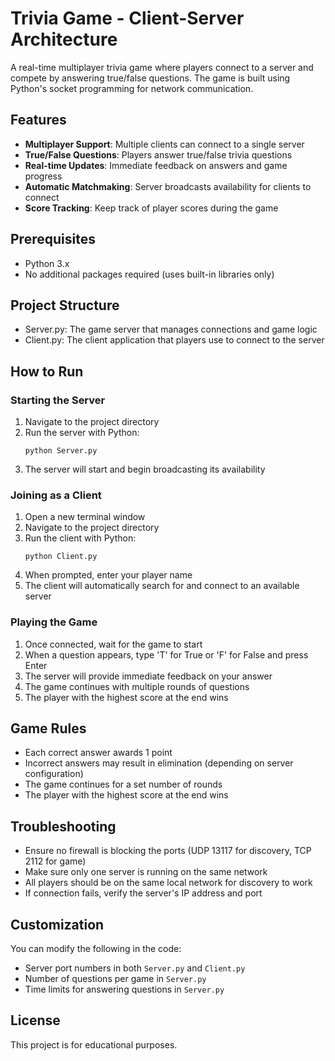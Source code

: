 # Trivia Game - Client-Server Architecture

A real-time multiplayer trivia game where players connect to a server and compete by answering true/false questions. The game is built using Python's socket programming for network communication.

## Features

- **Multiplayer Support**: Multiple clients can connect to a single server
- **True/False Questions**: Players answer true/false trivia questions
- **Real-time Updates**: Immediate feedback on answers and game progress
- **Automatic Matchmaking**: Server broadcasts availability for clients to connect
- **Score Tracking**: Keep track of player scores during the game

## Prerequisites

- Python 3.x
- No additional packages required (uses built-in libraries only)

## Project Structure

- Server.py: The game server that manages connections and game logic
- Client.py: The client application that players use to connect to the server

## How to Run

### Starting the Server

1. Navigate to the project directory
2. Run the server with Python:
   ```
   python Server.py
   ```
3. The server will start and begin broadcasting its availability

### Joining as a Client

1. Open a new terminal window
2. Navigate to the project directory
3. Run the client with Python:
   ```
   python Client.py
   ```
4. When prompted, enter your player name
5. The client will automatically search for and connect to an available server

### Playing the Game

1. Once connected, wait for the game to start
2. When a question appears, type 'T' for True or 'F' for False and press Enter
3. The server will provide immediate feedback on your answer
4. The game continues with multiple rounds of questions
5. The player with the highest score at the end wins

## Game Rules

- Each correct answer awards 1 point
- Incorrect answers may result in elimination (depending on server configuration)
- The game continues for a set number of rounds
- The player with the highest score at the end wins

## Troubleshooting

- Ensure no firewall is blocking the ports (UDP 13117 for discovery, TCP 2112 for game)
- Make sure only one server is running on the same network
- All players should be on the same local network for discovery to work
- If connection fails, verify the server's IP address and port

## Customization

You can modify the following in the code:
- Server port numbers in both `Server.py` and `Client.py`
- Number of questions per game in `Server.py`
- Time limits for answering questions in `Server.py`

## License

This project is for educational purposes.
